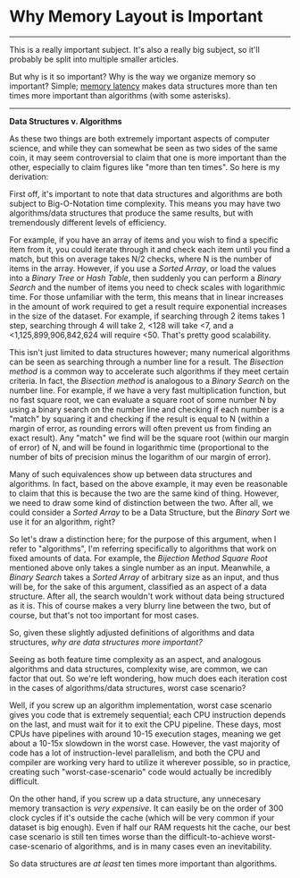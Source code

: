 # Why Memory Layout is Important

---

This is a really important subject. It's also a really big subject, so it'll probably be split into multiple smaller articles.

But why is it so important? Why is the way we organize memory so important? Simple; [memory latency](whycaches.md) makes data structures more than ten times more important than algorithms (with some asterisks).

---

**Data Structures v. Algorithms**

As these two things are both extremely important aspects of computer science, and while they can somewhat be seen as two sides of the same coin, it may seem controversial to claim that one is more important than the other, especially to claim figures like "more than ten times". So here is my derivation:

First off, it's important to note that data structures and algorithms are both subject to Big-O-Notation time complexity. This means you may have two algorithms/data structures that produce the same results, but with tremendously different levels of efficiency.

For example, if you have an array of items and you wish to find a specific item from it, you could iterate through it and check each item until you find a match, but this on average takes N/2 checks, where N is the number of items in the array. However, if you use a *Sorted Array*, or load the values into a *Binary Tree* or *Hash Table*, then suddenly you can perform a *Binary Search* and the number of items you need to check scales with logarithmic time. For those unfamiliar with the term, this means that in linear increases in the amount of work required to get a result require exponential increases in the size of the dataset. For example, if searching through 2 items takes 1 step, searching through 4 will take 2, <128 will take <7, and a <1,125,899,906,842,624 will require <50. That's pretty good scalability.

This isn't just limited to data structures however; many numerical algorithms can be seen as searching through a number line for a result. The *Bisection method* is a common way to accelerate such algorithms if they meet certain criteria. In fact, the *Bisection method* is analogous to a *Binary Search* on the number line. For example, if we have a very fast multiplication function, but no fast square root, we can evaluate a square root of some number N by using a binary search on the number line and checking if each number is a "match" by squaring it and checking if the result is equal to N (within a margin of error, as rounding errors will often prevent us from finding an exact result). Any "match" we find will be the square root (within our margin of error) of N, and will be found in logarithmic time (proportional to the number of bits of precision minus the logarithm of our margin of error).

Many of such equivalences show up between data structures and algorithms. In fact, based on the above example, it may even be reasonable to claim that this is because the two are the same kind of thing. However, we need to draw some kind of distinction between the two. After all, we could consider a *Sorted Array* to be a Data Structure, but the *Binary Sort* we use it for an algorithm, right?

So let's draw a distinction here; for the purpose of this argument, when I refer to "algorithms", I'm referring specifically to algorithms that work on fixed amounts of data. For example, the *Bijection Method Square Root* mentioned above only takes a single number as an input. Meanwhile, a *Binary Search* takes a *Sorted Array* of arbitrary size as an input, and thus will be, for the sake of this argument, classified as an aspect of a data structure. After all, the search wouldn't work without data being structured as it is. This of course makes a very blurry line between the two, but of course, but that's not too important for most cases.

So, given these slightly adjusted definitions of algorithms and data structures, *why are data structures more important?*

Seeing as both feature time complexity as an aspect, and analogous algorithms and data structures, complexity wise, are common, we can factor that out. So we're left wondering, how much does each iteration cost in the cases of algorithms/data structures, worst case scenario?

Well, if you screw up an algorithm implementation, worst case scenario gives you code that is extremely sequential; each CPU instruction depends on the last, and must wait for it to exit the CPU pipeline. These days, most CPUs have pipelines with around 10-15 execution stages, meaning we get about a 10-15x slowdown in the worst case. However, the vast majority of code has a lot of instruction-level parallelism, and both the CPU and compiler are working very hard to utilize it wherever possible, so in practice, creating such "worst-case-scenario" code would actually be incredibly difficult.

On the other hand, if you screw up a data structure, any unnecesary memory transaction is *very expensive*. It can easily be on the order of 300 clock cycles if it's outside the cache (which will be very common if your dataset is big enough). Even if half our RAM requests hit the cache, our best case scenario is still ten times worse than the difficult-to-achieve worst-case-scenario of algorithms, and is in many cases even an inevitability.

So data structures are *at least* ten times more important than algorithms.
